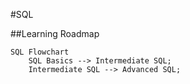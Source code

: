 #SQL

##Learning Roadmap

``` mermaid
SQL Flowchart
    SQL Basics --> Intermediate SQL;
    Intermediate SQL --> Advanced SQL;
```
